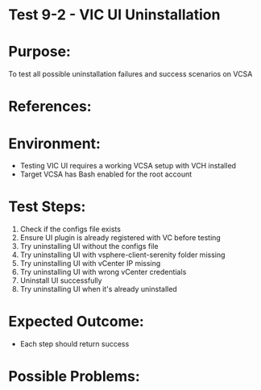 Test 9-2 - VIC UI Uninstallation
======

# Purpose:
To test all possible uninstallation failures and success scenarios on VCSA

# References:

# Environment:
* Testing VIC UI requires a working VCSA setup with VCH installed
* Target VCSA has Bash enabled for the root account

# Test Steps:
1. Check if the configs file exists
2. Ensure UI plugin is already registered with VC before testing
3. Try uninstalling UI without the configs file
4. Try uninstalling UI with vsphere-client-serenity folder missing
5. Try uninstalling UI with vCenter IP missing
6. Try uninstalling UI with wrong vCenter credentials
7. Uninstall UI successfully
8. Try uninstalling UI when it's already uninstalled

# Expected Outcome:
* Each step should return success

# Possible Problems:
